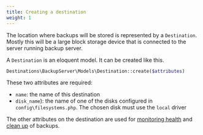 ```yaml
---
title: Creating a destination
weight: 1
---
```



The location where backups will be stored is represented by a `Destination`. Mostly this will be a large block storage device that is connected to the server running backup server.

A `Destination` is an eloquent model. It can be created like this.

```php
Destinations\BackupServer\Models\Destination::create($attributes)
```

These two attributes are required:
- `name`: the name of this destination
- `disk_name`): the name of one of the disks configured in `config\filesystems.php`. The chosen disk must use the `local` driver

The other attributes on the destination are used for [monitoring health](docs/laravel-backup-server/v1/monitoring-the-health-of-all-backups/the-monitoring-process) and [clean up](/docs/laravel-backup-server/v1/cleaning-up-backups/the-cleanup-process) of backups.
